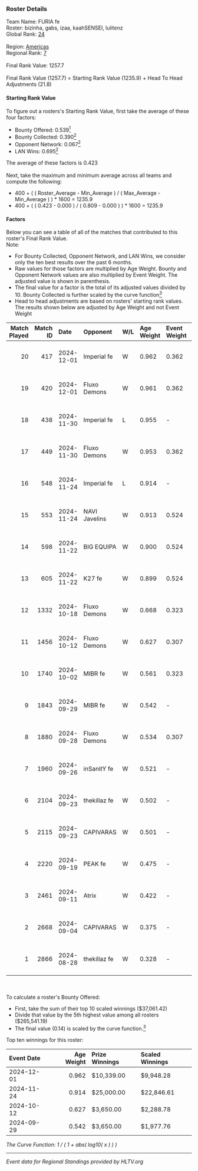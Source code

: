 ### Roster Details<br />
Team Name: FURIA fe<br />
Roster: bizinha, gabs, izaa, kaahSENSEI, lulitenz<br />
Global Rank: [24](../../standings_global_2025_01_06.md)<br />
<br />
Region: [Americas]( ../../standings_americas_2025_01_06.md)<br />
Regional Rank: [7]( ../../standings_americas_2025_01_06.md)<br />
<br />
Final Rank Value:  1257.7<br />
<br />
Final Rank Value (1257.7) = Starting Rank Value (1235.9) + Head To Head Adjustments (21.8)<br />

#### Starting Rank Value<br />
To figure out a rosters's Starting Rank Value, first take the average of these four factors:<br />
- Bounty Offered: 0.539[<sup>1</sup>](#table2)
- Bounty Collected: 0.390[<sup>2</sup>](#table1)
- Opponent Network: 0.067[<sup>2</sup>](#table1)
- LAN Wins: 0.695[<sup>2</sup>](#table1)

The average of these factors is 0.423<br />
<br />
Next, take the maximum and minimum average across all teams and compute the following:<br />
- 400 + ( ( Roster_Average - Min_Average ) / ( Max_Average - Min_Average ) ) * 1600 = 1235.9
- 400 + ( ( 0.423 - 0.000 ) / ( 0.809 - 0.000 ) ) * 1600 = 1235.9


#### Factors<br />
Below you can see a table of all of the matches that contributed to this roster's Final Rank Value.<br />
Note:<br />

- For Bounty Collected, Opponent Network, and LAN Wins, we consider only the ten best results over the past 6 months.
- Raw values for those factors are multiplied by Age Weight. Bounty and Opponent Network values are also multiplied by Event Weight. The adjusted value is shown in parenthesis.
- The final value for a factor is the total of its adjusted values divided by 10. Bounty Collected is further scaled by the curve function[<sup>3</sup>](#curveFunction)
- Head to head adjustments are based on rosters' starting rank values. The results shown below are adjusted by Age Weight and not Event Weight
<span id="table1"></span><br />


| Match Played | Match ID | Date       | Opponent      | W/L | Age Weight | Event Weight | Bounty Collected | Opponent Network | LAN Wins  | H2H Adj. | Roster                                    |
| -: | -: | :- | :- | :- | :- | :- | :- | :- | :- | -: | :- |
|           20 |      417 | 2024-12-01 | Imperial fe   | W   | 0.962      | 0.362        | 0.190 (0.066)    | 0.312 (0.109)    | 1 (0.962) |    15.89 | bizinha, gabs, izaa, kaahSENSEI, lulitenz |
|           19 |      420 | 2024-12-01 | Fluxo Demons  | W   | 0.961      | 0.362        | 0.036 (0.012)    | 0.184 (0.064)    | 1 (0.961) |     3.23 | bizinha, gabs, izaa, kaahSENSEI, lulitenz |
|           18 |      438 | 2024-11-30 | Imperial fe   | L   | 0.955      | -            | -                | -                | -         |   -14.16 | bizinha, gabs, izaa, kaahSENSEI, lulitenz |
|           17 |      449 | 2024-11-30 | Fluxo Demons  | W   | 0.953      | 0.362        | 0.036 (0.012)    | 0.184 (0.063)    | 1 (0.953) |     2.94 | bizinha, gabs, izaa, kaahSENSEI, lulitenz |
|           16 |      548 | 2024-11-24 | Imperial fe   | L   | 0.914      | -            | -                | -                | -         |   -14.67 | bizinha, gabs, izaa, kaahSENSEI, lulitenz |
|           15 |      553 | 2024-11-24 | NAVI Javelins | W   | 0.913      | 0.524        | 0.273 (0.131)    | 0.379 (0.181)    | 1 (0.913) |    12.99 | bizinha, gabs, izaa, kaahSENSEI, lulitenz |
|           14 |      598 | 2024-11-22 | BIG EQUIPA    | W   | 0.900      | 0.524        | 0.045 (0.021)    | 0.132 (0.062)    | 1 (0.900) |     2.90 | bizinha, gabs, izaa, kaahSENSEI, lulitenz |
|           13 |      605 | 2024-11-22 | K27 fe        | W   | 0.899      | 0.524        | 0.015 (0.007)    | 0.133 (0.063)    | 1 (0.899) |     1.99 | bizinha, gabs, izaa, kaahSENSEI, lulitenz |
|           12 |     1332 | 2024-10-18 | Fluxo Demons  | W   | 0.668      | 0.323        | 0.036 (0.008)    | 0.184 (0.040)    | 0 (0.000) |     2.12 | bizinha, gabs, izaa, kaahSENSEI, lulitenz |
|           11 |     1456 | 2024-10-12 | Fluxo Demons  | W   | 0.627      | 0.307        | 0.036 (0.007)    | 0.184 (0.035)    | 1 (0.627) |     2.03 | bizinha, gabs, izaa, kaahSENSEI, lulitenz |
|           10 |     1740 | 2024-10-02 | MIBR fe       | W   | 0.561      | 0.323        | 0.011 (0.002)    | 0.118 (0.021)    | 0 (0.000) |     0.85 | bizinha, gabs, izaa, kaahSENSEI, lulitenz |
|            9 |     1843 | 2024-09-29 | MIBR fe       | W   | 0.542      | -            | -                | -                | 0 (0.000) |     0.83 | bizinha, gabs, izaa, kaahSENSEI, lulitenz |
|            8 |     1880 | 2024-09-28 | Fluxo Demons  | W   | 0.534      | 0.307        | 0.036 (0.006)    | 0.184 (0.030)    | -         |     1.75 | bizinha, gabs, izaa, kaahSENSEI, lulitenz |
|            7 |     1960 | 2024-09-26 | inSanitY fe   | W   | 0.521      | -            | -                | -                | -         |     0.63 | bizinha, gabs, izaa, kaahSENSEI, lulitenz |
|            6 |     2104 | 2024-09-23 | thekillaz fe  | W   | 0.502      | -            | -                | -                | -         |     0.57 | bizinha, gabs, izaa, kaahSENSEI, lulitenz |
|            5 |     2115 | 2024-09-23 | CAPIVARAS     | W   | 0.501      | -            | -                | -                | -         |     0.29 | bizinha, gabs, izaa, kaahSENSEI, lulitenz |
|            4 |     2220 | 2024-09-19 | PEAK fe       | W   | 0.475      | -            | -                | -                | -         |     0.45 | bizinha, gabs, izaa, kaahSENSEI, lulitenz |
|            3 |     2461 | 2024-09-11 | Atrix         | W   | 0.422      | -            | -                | -                | -         |     0.56 | bizinha, gabs, izaa, kaahSENSEI, lulitenz |
|            2 |     2668 | 2024-09-04 | CAPIVARAS     | W   | 0.375      | -            | -                | -                | -         |     0.23 | bizinha, gabs, izaa, kaahSENSEI, lulitenz |
|            1 |     2866 | 2024-08-28 | thekillaz fe  | W   | 0.328      | -            | -                | -                | -         |     0.37 | bizinha, gabs, izaa, kaahSENSEI, lulitenz |

<br />
<span id="table2"></span><br />
To calculate a roster's Bounty Offered:<br />

- First, take the sum of their top 10 scaled winnings ($37,061.42)
- Divide that value by the 5th highest value among all rosters ($265,541.19)
- The final value (0.14) is scaled by the curve function.[<sup>3</sup>](#curveFunction)

Top ten winnings for this roster:<br />

| Event Date | Age Weight | Prize Winnings | Scaled Winnings |
| :- | -: | :- | :- |
| 2024-12-01 |      0.962 | $10,339.00     | $9,948.28       |
| 2024-11-24 |      0.914 | $25,000.00     | $22,846.61      |
| 2024-10-12 |      0.627 | $3,650.00      | $2,288.78       |
| 2024-09-29 |      0.542 | $3,650.00      | $1,977.76       |


<span id="curveFunction"></span>_The Curve Function: 1 / ( 1 + abs( log10( x ) ) )_<br />

---
_Event data for Regional Standings provided by HLTV.org_<br />
